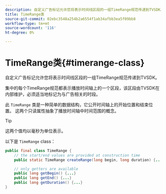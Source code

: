 ```yaml
---
description: 自定义广告标记允许您将表示时间线区段的一组TimeRange规范传递到TVSDK。
title: TimeRange类
source-git-commit: 02ebc3548a254b2a6554f1ab34afbb3ea5f09bb8
workflow-type: tm+mt
source-wordcount: '116'
ht-degree: 0%

---
```


# TimeRange类{#timerange-class}

自定义广告标记允许您将表示时间线区段的一组TimeRange规范传递到TVSDK。

<!--<a id="section_42EB6D62627A424ABA250E3246EFEFC3"></a>-->

集中的每个TimeRange规范都表示播放时间轴上的一个区段，该区段由TVSDK在内部维护，必须适当地标记为与广告相关的时段。

此 `TimeRange` 类是一种简单的数据结构，它公开时间轴上的开始位置和结束位置。 这两个只读属性抽象了播放时间轴中时间范围的概念。

>[!TIP]
>
>这两个值均以毫秒为单位表示。

以下是 `TimeRange` class：

```java
public final class TimeRange {
    // the start/end values are provided at construction time
    public static TimeRange createRange(long begin, long duration) {...} 

    // only getters are available
    public long getBegin() {...} 
    public long getEnd() {...} 
    public long getDuration() {...}
}
```
